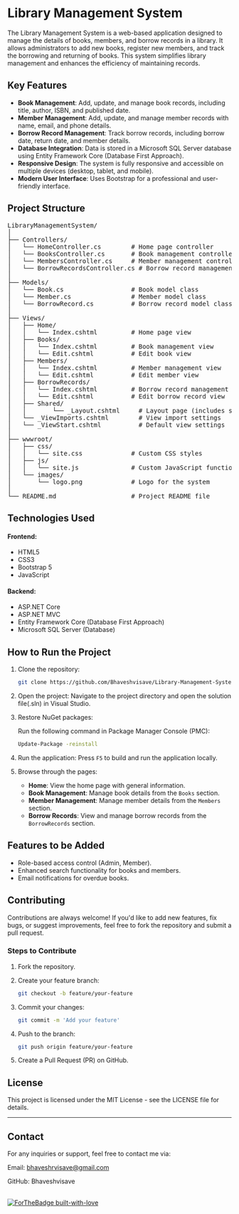 # Library Management System

The Library Management System is a web-based application designed to manage the details of books, members, and borrow records in a library. It allows administrators to add new books, register new members, and track the borrowing and returning of books. This system simplifies library management and enhances the efficiency of maintaining records.

## Key Features

- **Book Management**: Add, update, and manage book records, including title, author, ISBN, and published date.
- **Member Management**: Add, update, and manage member records with name, email, and phone details.
- **Borrow Record Management**: Track borrow records, including borrow date, return date, and member details.
- **Database Integration**: Data is stored in a Microsoft SQL Server database using Entity Framework Core (Database First Approach).
- **Responsive Design**: The system is fully responsive and accessible on multiple devices (desktop, tablet, and mobile).
- **Modern User Interface**: Uses Bootstrap for a professional and user-friendly interface.

## Project Structure

<pre>
LibraryManagementSystem/
│
├── Controllers/
│   └── HomeController.cs        # Home page controller
│   └── BooksController.cs       # Book management controller
│   └── MembersController.cs     # Member management controller
│   └── BorrowRecordsController.cs # Borrow record management controller
│
├── Models/
│   └── Book.cs                  # Book model class
│   └── Member.cs                # Member model class
│   └── BorrowRecord.cs          # Borrow record model class
│
├── Views/
│   ├── Home/
│   │   └── Index.cshtml         # Home page view
│   ├── Books/
│   │   └── Index.cshtml         # Book management view
│   │   └── Edit.cshtml          # Edit book view
│   ├── Members/
│   │   └── Index.cshtml         # Member management view
│   │   └── Edit.cshtml          # Edit member view
│   ├── BorrowRecords/
│   │   └── Index.cshtml         # Borrow record management view
│   │   └── Edit.cshtml          # Edit borrow record view
│   ├── Shared/
│   │       └── _Layout.cshtml     # Layout page (includes site-wide header, footer, and styles)
│   └── _ViewImports.cshtml        # View import settings
│   └── _ViewStart.cshtml          # Default view settings
│
├── wwwroot/
│   ├── css/
│   │   └── site.css             # Custom CSS styles
│   ├── js/
│   │   └── site.js              # Custom JavaScript functionality
│   └── images/
│       └── logo.png             # Logo for the system
│
└── README.md                    # Project README file
</pre>

## Technologies Used

#### Frontend:

- HTML5
- CSS3
- Bootstrap 5
- JavaScript

#### Backend:

- ASP.NET Core
- ASP.NET MVC
- Entity Framework Core (Database First Approach)
- Microsoft SQL Server (Database)

## How to Run the Project

1. Clone the repository:

   ```bash
   git clone https://github.com/Bhaveshvisave/Library-Management-System.git
   ```

2. Open the project: Navigate to the project directory and open the solution file(.sln) in Visual Studio.

3. Restore NuGet packages:

   Run the following command in Package Manager Console (PMC):
   
   ```bash
   Update-Package -reinstall
   ```

4. Run the application: Press `F5` to build and run the application locally.

5. Browse through the pages:

    - **Home**: View the home page with general information.
    - **Book Management**: Manage book details from the `Books` section.
    - **Member Management**: Manage member details from the `Members` section.
    - **Borrow Records**: View and manage borrow records from the `BorrowRecords` section.

## Features to be Added 

- Role-based access control (Admin, Member).
- Enhanced search functionality for books and members.
- Email notifications for overdue books.

## Contributing

Contributions are always welcome! If you'd like to add new features, fix bugs, or suggest improvements, feel free to fork the repository and submit a pull request.

### Steps to Contribute

1. Fork the repository.

2. Create your feature branch:

    ```bash
   git checkout -b feature/your-feature
    ```

4. Commit your changes:

    ```bash
   git commit -m 'Add your feature'
    ```

6. Push to the branch:

    ```bash
   git push origin feature/your-feature
    ```

8. Create a Pull Request (PR) on GitHub.

## License

This project is licensed under the MIT License - see the LICENSE file for details.

---

## Contact

For any inquiries or support, feel free to contact me via:

Email: bhaveshrvisave@gmail.com

GitHub: Bhaveshvisave

&nbsp;&nbsp;&nbsp;&nbsp;&nbsp;&nbsp;&nbsp;&nbsp;&nbsp;&nbsp;&nbsp;&nbsp;&nbsp;&nbsp;&nbsp;&nbsp;&nbsp;&nbsp;&nbsp;&nbsp;&nbsp;&nbsp;&nbsp;&nbsp;&nbsp;&nbsp;&nbsp;&nbsp;&nbsp;&nbsp;&nbsp;&nbsp;&nbsp;&nbsp;&nbsp;&nbsp;&nbsp;&nbsp;&nbsp;&nbsp;&nbsp;&nbsp;&nbsp;&nbsp;&nbsp;&nbsp;&nbsp;&nbsp;&nbsp;&nbsp;&nbsp;&nbsp;&nbsp;&nbsp;&nbsp;&nbsp;&nbsp;&nbsp;&nbsp;&nbsp;&nbsp;&nbsp;&nbsp;&nbsp;&nbsp;&nbsp;&nbsp;&nbsp;&nbsp;&nbsp;&nbsp;&nbsp;&nbsp;&nbsp;&nbsp;&nbsp;&nbsp;&nbsp;&nbsp;&nbsp;[![ForTheBadge built-with-love](http://ForTheBadge.com/images/badges/built-with-love.svg)](https://GitHub.com/Bhaveshvisave/)
